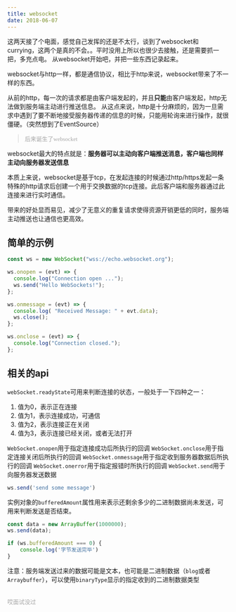 ```yaml
---
title: websocket
date: 2018-06-07
---
```

这两天接了个电面，感觉自己发挥的还是不太行，谈到了websocket和currying，这两个是真的不会。。平时没用上所以也很少去接触，还是需要抓一把，多充点电。
从websocket开始吧，并把一些东西记录起来。

websocket与http一样，都是通信协议，相比于http来说，websocket带来了不一样的东西。

从前的http，每一次的请求都是由客户端发起的，并且**只能**由客户端发起，http无法做到服务端主动进行推送信息。
从这点来说，http是十分麻烦的，因为一旦需求中遇到了要不断地接受服务器传递的信息的时候，只能用轮询来进行操作，就很僵硬。（突然想到了EventSource）

> <font face="黑体" size="2px" color="#a6a6a6">后来诞生了websocket</font>

websocket最大的特点就是：**服务器可以主动向客户端推送消息，客户端也同样主动向服务器发送信息**

本质上来说，websocket是基于tcp，在发起连接的时候通过http/https发起一条特殊的http请求后创建一个用于交换数据的tcp连接。此后客户端和服务器通过此连接来进行实时通信。

带来的好处显而易见，减少了无意义的重复请求使得资源开销更低的同时，服务端主动推送也让通信也更高效。

## 简单的示例
```javascript
const ws = new WebSocket("wss://echo.websocket.org");

ws.onopen = (evt) => {
  console.log("Connection open ...");
  ws.send("Hello WebSockets!");
};

ws.onmessage = (evt) => {
  console.log( "Received Message: " + evt.data);
  ws.close();
};

ws.onclose = (evt) => {
  console.log("Connection closed.");
};   
```

## 相关的api

`webSocket.readyState`可用来判断连接的状态，一般处于一下四种之一：
1. 值为0，表示正在连接
2. 值为1，表示连接成功，可通信
3. 值为2，表示连接正在关闭
4. 值为3，表示连接已经关闭，或者无法打开

`WebSocket.onopen`用于指定连接成功后所执行的回调
`WebSocket.onclose`用于指定连接关闭后所执行的回调
`WebSocket.onmessage`用于指定收到服务器数据后所执行的回调
`WebSocket.onerror`用于指定报错时所执行的回调
`WebSocket.send`用于向服务器发送数据
```javascript
ws.send('send some message')
```
实例对象的`bufferedAmount`属性用来表示还剩余多少的二进制数据尚未发送，可用来判断发送是否结束。
```javascript
const data = new ArrayBuffer(1000000);
ws.send(data);

if (ws.bufferedAmount === 0) {
    console.log('字节发送完毕')
}
```
注意：服务端发送过来的数据可能是文本，也可能是二进制数据（`blog`或者`Arraybuffer`），可以使用`binaryType`显示的指定收到的二进制数据类型


<br>
<font face="黑体" size="2px" color="#a6a6a6">哎面试没过</font>
